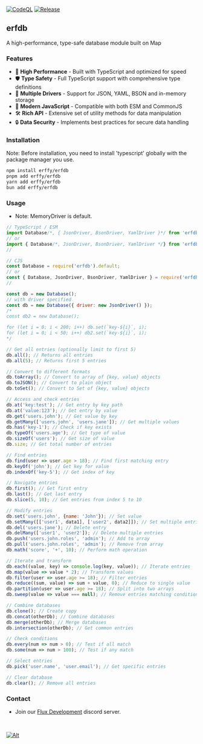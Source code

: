 [![CodeQL](https://github.com/erffy/erfdb/actions/workflows/github-code-scanning/codeql/badge.svg)](https://github.com/erffy/erfdb/actions/workflows/github-code-scanning/codeql)
[![Release](https://github.com/erffy/erfdb/actions/workflows/release.yml/badge.svg)](https://github.com/erffy/erfdb/actions/workflows/release.yml)

## erfdb
A high-performance, type-safe database module built on Map

### Features
- 🚀 **High Performance** - Built with TypeScript and optimized for speed
- 🛡️ **Type Safety** - Full TypeScript support with comprehensive type definitions
- 🔌 **Multiple Drivers** - Support for JSON, YAML, BSON and in-memory storage
- 🔄 **Modern JavaScript** - Compatible with both ESM and CommonJS
- 🛠️ **Rich API** - Extensive set of utility methods for data manipulation
- 🔒 **Data Security** - Implements best practices for secure data handling

### Installation
Note: Before installation, you need to install 'typescript' globally with the package manager you use.
```sh
npm install erffy/erfdb
pnpm add erffy/erfdb
yarn add erffy/erfdb
bun add erffy/erfdb
```

### Usage
- Note: MemoryDriver is default.
```js
// TypeScript / ESM
import Database/*, { JsonDriver, BsonDriver, YamlDriver }*/ from 'erfdb';
// or
import { Database/*, JsonDriver, BsonDriver, YamlDriver */} from 'erfdb';
//

// CJS
const Database = require('erfdb').default;
// or
const { Database, JsonDriver, BsonDriver, YamlDriver } = require('erfdb');
//

const db = new Database();
// with driver specified
const db = new Database({ driver: new JsonDriver() });
/*
const db2 = new Database();

for (let i = 0; i < 200; i++) db.set(`key-${i}`, i);
for (let i = 0; i < 50; i++) db2.set(`key-${i}`, i);
*/

// Get all entries (optionally limit to first 5)
db.all(); // Returns all entries
db.all(5); // Returns first 5 entries

// Convert to different formats
db.toArray(); // Convert to array of {key, value} objects
db.toJSON(); // Convert to plain object
db.toSet(); // Convert to Set of {key, value} objects

// Access and check entries
db.at('key:test'); // Get entry by key path
db.at('value:123'); // Get entry by value
db.get('users.john'); // Get value by key
db.getMany(['users.john', 'users.jane']); // Get multiple values
db.has('key-1'); // Check if key exists
db.typeOf('users.age'); // Get type of value
db.sizeOf('users'); // Get size of value
db.size; // Get total number of entries

// Find entries
db.find(user => user.age > 18); // Find first matching entry
db.keyOf('john'); // Get key for value
db.indexOf('key-5'); // Get index of key

// Navigate entries
db.first(); // Get first entry
db.last(); // Get last entry
db.slice(5, 10); // Get entries from index 5 to 10

// Modify entries
db.set('users.john', {name: 'John'}); // Set value
db.setMany([['user1', data1], ['user2', data2]]); // Set multiple entries
db.del('users.jane'); // Delete entry
db.delMany(['user1', 'user2']); // Delete multiple entries
db.push('users.john.roles', 'admin'); // Add to array
db.pull('users.john.roles', 'admin'); // Remove from array
db.math('score', '+', 10); // Perform math operation

// Iterate and transform
db.each((value, key) => console.log(key, value)); // Iterate entries
db.map(value => value * 2); // Transform values
db.filter(user => user.age >= 18); // Filter entries
db.reduce((sum, value) => sum + value, 0); // Reduce to single value
db.partition(user => user.age >= 18); // Split into two arrays
db.sweep(value => value === null); // Remove entries matching condition

// Combine databases
db.clone(); // Create copy
db.concat(otherDb); // Combine databases
db.merge(otherDb); // Merge databases
db.intersection(otherDb); // Get common entries

// Check conditions
db.every(num => num > 0); // Test if all match
db.some(num => num > 100); // Test if any match

// Select entries
db.pick('user.name', 'user.email'); // Get specific entries

// Clear database
db.clear(); // Remove all entries
```

### Contact
- Join our [Flux Development](https://discord.gg/C8fXXjADQE) discord server.

<br>

[![Alt](https://repobeats.axiom.co/api/embed/7fd6fff744f52025aa6b5218d6c6e8f638c13aa4.svg)](https://github.com/erffy/erfdb)
